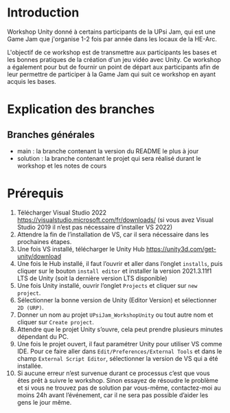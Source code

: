 # Introduction

Workshop Unity donné à certains participants de la UPsi Jam, qui est une Game Jam que j'organise 1-2 fois par année dans les locaux de la HE-Arc.

L'objectif de ce workshop est de transmettre aux participants les bases et les bonnes pratiques de la création d'un jeu vidéo avec Unity. Ce workshop a également pour but de fournir un point de départ aux participants afin de leur permettre de participer à la Game Jam qui suit ce workshop en ayant acquis les bases.

# Explication des branches

## Branches générales

-   main : la branche contenant la version du README le plus à jour
-   solution : la branche contenant le projet qui sera réalisé durant le workshop et les notes de cours

# Prérequis

1. Télécharger Visual Studio 2022 https://visualstudio.microsoft.com/fr/downloads/ (si vous avez Visual Studio 2019 il n’est pas nécessaire d’installer VS 2022)
2. Attendre la fin de l’installation de VS, car il sera nécessaire dans les prochaines étapes.
3. Une fois VS installé, télécharger le Unity Hub https://unity3d.com/get-unity/download
4. Une fois le Hub installé, il faut l’ouvrir et aller dans l’onglet `installs`, puis cliquer sur le bouton `install editor` et installer la version 2021.3.11f1 LTS de Unity (soit la dernière version LTS disponible)
5. Une fois Unity installé, ouvrir l’onglet `Projects` et cliquer sur `new project`.
6. Sélectionner la bonne version de Unity (Editor Version) et sélectionner `2D (URP)`.
7. Donner un nom au projet `UPsiJam_WorkshopUnity` ou tout autre nom et cliquer sur `Create project`.
8. Attendre que le projet Unity s’ouvre, cela peut prendre plusieurs minutes dépendant du PC.
9. Une fois le projet ouvert, il faut paramétrer Unity pour utiliser VS comme IDE. Pour ce faire aller dans `Edit/Preferences/External Tools` et dans le champ `External Script Editor`, sélectionner la version de VS qui a été installée.
10. Si aucune erreur n’est survenue durant ce processus c’est que vous êtes prêt à suivre le workshop. Sinon essayez de résoudre le problème et si vous ne trouvez pas de solution par vous-même, contactez-moi au moins 24h avant l’événement, car il ne sera pas possible d’aider les gens le jour même.
